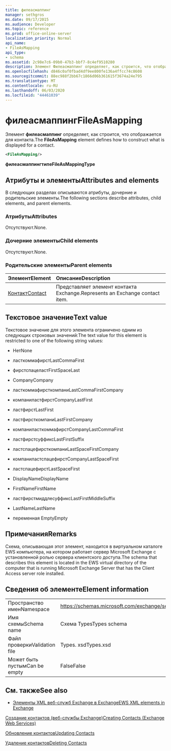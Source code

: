 ```yaml
---
title: филеасмаппинг
manager: sethgros
ms.date: 09/17/2015
ms.audience: Developer
ms.topic: reference
ms.prod: office-online-server
localization_priority: Normal
api_name:
- FileAsMapping
api_type:
- schema
ms.assetid: 2c98e7c6-09b0-47b3-bbf7-8c4ef9510280
description: Элемент Филеасмаппинг определяет, как строится, что отображается для контакта.
ms.openlocfilehash: d846c0af0fbad4df9ee800fe136a4ffcc74c8608
ms.sourcegitcommit: 88ec988f2bb67c1866d06b361615f3674a24e795
ms.translationtype: MT
ms.contentlocale: ru-RU
ms.lasthandoff: 06/03/2020
ms.locfileid: "44461039"
---
```

# <a name="fileasmapping"></a><span data-ttu-id="4c2fe-103">филеасмаппинг</span><span class="sxs-lookup"><span data-stu-id="4c2fe-103">FileAsMapping</span></span>

<span data-ttu-id="4c2fe-104">Элемент **филеасмаппинг** определяет, как строится, что отображается для контакта.</span><span class="sxs-lookup"><span data-stu-id="4c2fe-104">The **FileAsMapping** element defines how to construct what is displayed for a contact.</span></span> 
  
```xml
<FileAsMapping/>
```

 <span data-ttu-id="4c2fe-105">**филеасмаппингтипе**</span><span class="sxs-lookup"><span data-stu-id="4c2fe-105">**FileAsMappingType**</span></span>
## <a name="attributes-and-elements"></a><span data-ttu-id="4c2fe-106">Атрибуты и элементы</span><span class="sxs-lookup"><span data-stu-id="4c2fe-106">Attributes and elements</span></span>

<span data-ttu-id="4c2fe-107">В следующих разделах описываются атрибуты, дочерние и родительские элементы.</span><span class="sxs-lookup"><span data-stu-id="4c2fe-107">The following sections describe attributes, child elements, and parent elements.</span></span>
  
### <a name="attributes"></a><span data-ttu-id="4c2fe-108">Атрибуты</span><span class="sxs-lookup"><span data-stu-id="4c2fe-108">Attributes</span></span>

<span data-ttu-id="4c2fe-109">Отсутствуют.</span><span class="sxs-lookup"><span data-stu-id="4c2fe-109">None.</span></span>
  
### <a name="child-elements"></a><span data-ttu-id="4c2fe-110">Дочерние элементы</span><span class="sxs-lookup"><span data-stu-id="4c2fe-110">Child elements</span></span>

<span data-ttu-id="4c2fe-111">Отсутствуют.</span><span class="sxs-lookup"><span data-stu-id="4c2fe-111">None.</span></span>
  
### <a name="parent-elements"></a><span data-ttu-id="4c2fe-112">Родительские элементы</span><span class="sxs-lookup"><span data-stu-id="4c2fe-112">Parent elements</span></span>

|<span data-ttu-id="4c2fe-113">**Элемент**</span><span class="sxs-lookup"><span data-stu-id="4c2fe-113">**Element**</span></span>|<span data-ttu-id="4c2fe-114">**Описание**</span><span class="sxs-lookup"><span data-stu-id="4c2fe-114">**Description**</span></span>|
|:-----|:-----|
|[<span data-ttu-id="4c2fe-115">Контакт</span><span class="sxs-lookup"><span data-stu-id="4c2fe-115">Contact</span></span>](contact.md) <br/> |<span data-ttu-id="4c2fe-116">Представляет элемент контакта Exchange.</span><span class="sxs-lookup"><span data-stu-id="4c2fe-116">Represents an Exchange contact item.</span></span>  <br/> |
   
## <a name="text-value"></a><span data-ttu-id="4c2fe-117">Текстовое значение</span><span class="sxs-lookup"><span data-stu-id="4c2fe-117">Text value</span></span>

<span data-ttu-id="4c2fe-118">Текстовое значение для этого элемента ограничено одним из следующих строковых значений:</span><span class="sxs-lookup"><span data-stu-id="4c2fe-118">The text value for this element is restricted to one of the following string values:</span></span>
  
- <span data-ttu-id="4c2fe-119">Нет</span><span class="sxs-lookup"><span data-stu-id="4c2fe-119">None</span></span>
    
- <span data-ttu-id="4c2fe-120">ласткоммафирст</span><span class="sxs-lookup"><span data-stu-id="4c2fe-120">LastCommaFirst</span></span>
    
- <span data-ttu-id="4c2fe-121">фирстспацеласт</span><span class="sxs-lookup"><span data-stu-id="4c2fe-121">FirstSpaceLast</span></span>
    
- <span data-ttu-id="4c2fe-122">Company</span><span class="sxs-lookup"><span data-stu-id="4c2fe-122">Company</span></span>
    
- <span data-ttu-id="4c2fe-123">ласткоммафирсткомпани</span><span class="sxs-lookup"><span data-stu-id="4c2fe-123">LastCommaFirstCompany</span></span>
    
- <span data-ttu-id="4c2fe-124">компаниластфирст</span><span class="sxs-lookup"><span data-stu-id="4c2fe-124">CompanyLastFirst</span></span>
    
- <span data-ttu-id="4c2fe-125">ластфирст</span><span class="sxs-lookup"><span data-stu-id="4c2fe-125">LastFirst</span></span>
    
- <span data-ttu-id="4c2fe-126">ластфирсткомпани</span><span class="sxs-lookup"><span data-stu-id="4c2fe-126">LastFirstCompany</span></span>
    
- <span data-ttu-id="4c2fe-127">компаниласткоммафирст</span><span class="sxs-lookup"><span data-stu-id="4c2fe-127">CompanyLastCommaFirst</span></span>
    
- <span data-ttu-id="4c2fe-128">ластфирстсуффикс</span><span class="sxs-lookup"><span data-stu-id="4c2fe-128">LastFirstSuffix</span></span>
    
- <span data-ttu-id="4c2fe-129">ластспацефирсткомпани</span><span class="sxs-lookup"><span data-stu-id="4c2fe-129">LastSpaceFirstCompany</span></span>
    
- <span data-ttu-id="4c2fe-130">компаниластспацефирст</span><span class="sxs-lookup"><span data-stu-id="4c2fe-130">CompanyLastSpaceFirst</span></span>
    
- <span data-ttu-id="4c2fe-131">ластспацефирст</span><span class="sxs-lookup"><span data-stu-id="4c2fe-131">LastSpaceFirst</span></span>
    
- <span data-ttu-id="4c2fe-132">DisplayName</span><span class="sxs-lookup"><span data-stu-id="4c2fe-132">DisplayName</span></span>
    
- <span data-ttu-id="4c2fe-133">FirstName</span><span class="sxs-lookup"><span data-stu-id="4c2fe-133">FirstName</span></span>
    
- <span data-ttu-id="4c2fe-134">ластфирстмиддлесуффикс</span><span class="sxs-lookup"><span data-stu-id="4c2fe-134">LastFirstMiddleSuffix</span></span>
    
- <span data-ttu-id="4c2fe-135">LastName</span><span class="sxs-lookup"><span data-stu-id="4c2fe-135">LastName</span></span>
    
- <span data-ttu-id="4c2fe-136">переменная Empty</span><span class="sxs-lookup"><span data-stu-id="4c2fe-136">Empty</span></span>
    
## <a name="remarks"></a><span data-ttu-id="4c2fe-137">Примечания</span><span class="sxs-lookup"><span data-stu-id="4c2fe-137">Remarks</span></span>

<span data-ttu-id="4c2fe-138">Схема, описывающая этот элемент, находится в виртуальном каталоге EWS компьютера, на котором работает сервер Microsoft Exchange с установленной ролью сервера клиентского доступа.</span><span class="sxs-lookup"><span data-stu-id="4c2fe-138">The schema that describes this element is located in the EWS virtual directory of the computer that is running Microsoft Exchange Server that has the Client Access server role installed.</span></span>
  
## <a name="element-information"></a><span data-ttu-id="4c2fe-139">Сведения об элементе</span><span class="sxs-lookup"><span data-stu-id="4c2fe-139">Element information</span></span>

|||
|:-----|:-----|
|<span data-ttu-id="4c2fe-140">Пространство имен</span><span class="sxs-lookup"><span data-stu-id="4c2fe-140">Namespace</span></span>  <br/> |https://schemas.microsoft.com/exchange/services/2006/types  <br/> |
|<span data-ttu-id="4c2fe-141">Имя схемы</span><span class="sxs-lookup"><span data-stu-id="4c2fe-141">Schema name</span></span>  <br/> |<span data-ttu-id="4c2fe-142">Схема Types</span><span class="sxs-lookup"><span data-stu-id="4c2fe-142">Types schema</span></span>  <br/> |
|<span data-ttu-id="4c2fe-143">Файл проверки</span><span class="sxs-lookup"><span data-stu-id="4c2fe-143">Validation file</span></span>  <br/> |<span data-ttu-id="4c2fe-144">Types. xsd</span><span class="sxs-lookup"><span data-stu-id="4c2fe-144">Types.xsd</span></span>  <br/> |
|<span data-ttu-id="4c2fe-145">Может быть пустым</span><span class="sxs-lookup"><span data-stu-id="4c2fe-145">Can be empty</span></span>  <br/> |<span data-ttu-id="4c2fe-146">False</span><span class="sxs-lookup"><span data-stu-id="4c2fe-146">False</span></span>  <br/> |
   
## <a name="see-also"></a><span data-ttu-id="4c2fe-147">См. также</span><span class="sxs-lookup"><span data-stu-id="4c2fe-147">See also</span></span>



- [<span data-ttu-id="4c2fe-148">Элементы XML веб-служб Exchange в Exchange</span><span class="sxs-lookup"><span data-stu-id="4c2fe-148">EWS XML elements in Exchange</span></span>](ews-xml-elements-in-exchange.md)


[<span data-ttu-id="4c2fe-149">Создание контактов (веб-службы Exchange)</span><span class="sxs-lookup"><span data-stu-id="4c2fe-149">Creating Contacts (Exchange Web Services)</span></span>](https://msdn.microsoft.com/library/4845917e-70d1-481c-bbd7-011ec6571789%28Office.15%29.aspx)
  
[<span data-ttu-id="4c2fe-150">Обновление контактов</span><span class="sxs-lookup"><span data-stu-id="4c2fe-150">Updating Contacts</span></span>](https://msdn.microsoft.com/library/9a865953-b94a-4229-b632-2dee433314be%28Office.15%29.aspx)
  
[<span data-ttu-id="4c2fe-151">Удаление контактов</span><span class="sxs-lookup"><span data-stu-id="4c2fe-151">Deleting Contacts</span></span>](https://msdn.microsoft.com/library/fcc3dc84-cd3e-455e-a1a7-ae6921c9b588%28Office.15%29.aspx)

